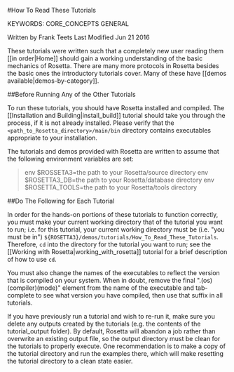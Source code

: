#How To Read These Tutorials

KEYWORDS: CORE_CONCEPTS GENERAL

Written by Frank Teets
Last Modified Jun 21 2016

These tutorials were written such that a completely new user reading them [[in order|Home]] should gain a working understanding of the basic mechanics of Rosetta. There are many more protocols in Rosetta besides the basic ones the introductory tutorials cover. Many of these have [[demos available|demos-by-category]]. 

##Before Running Any of the Other Tutorials

To run these tutorials, you should have Rosetta installed and compiled. The [[Installation and Building|install_build]] tutorial 
should take you through the process, if it is not already installed. Please verify that the `<path_to_Rosetta_directory>/main/bin` directory contains executables appropriate to your installation. 

The tutorials and demos provided with Rosetta are written to assume that the following environment variables are set:

> env $ROSSETA3=the path to your Rosetta/source directory
> env $ROSETTA3_DB=the path to your Rosetta/database directory
> env $ROSETTA_TOOLS=the path to your Rosetta/tools directory

##Do The Following for Each Tutorial

In order for the hands-on portions of these tutorials to function correctly, you must make your current working directory that of the tutorial you want to run; i.e. for this tutorial, your current working directory must be (i.e. "you must be in") `${ROSETTA3}/demos/tutorials/How_To_Read_These_Tutorials`. Therefore, `cd` into the directory for the tutorial you want to run; see the [[Working with Rosetta|working_with_rosetta]] tutorial for a brief description of how to use `cd`.

You must also change the names of the executables to reflect the version that is compiled on your system. When in doubt, remove the final ".(os)(compiler)(mode)" element from the name of the executable and tab-complete to see what version you have compiled, then use that suffix in all tutorials.

If you have previously run a tutorial and wish to re-run it, make sure you delete any outputs created by the tutorials (e.g. the contents of the tutorial_output folder). By default, Rosetta will abandon a job rather than overwrite an existing output file, so the output directory must be clean for the tutorials to properly execute. One recommendation is to make a copy of the tutorial directory and run the examples there, which will make resetting the tutorial directory to a clean state easier.

